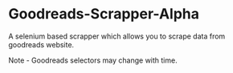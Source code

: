 # Goodreads-Scrapper-Alpha
A selenium based scrapper which allows you to scrape data from goodreads website.

Note - Goodreads selectors may change with time. 